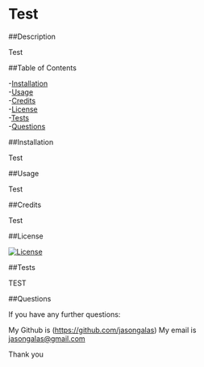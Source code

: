 # Test

  ##Description

  Test

  ##Table of Contents

  -[Installation](#Installation)<br/>
  -[Usage](#Usage)<br/>
  -[Credits](#Credits)<br/>
  -[License](#License)<br/>
  -[Tests](#Tests)<br/>
  -[Questions](#Questions)<br/>

  ##Installation

  Test

  ##Usage

  Test

  ##Credits

  Test

  ##License

  [![License](https://img.shields.io/badge/license-MPL%202.0-orange.svg)](https://choosealicense.com/licenses/mpl-2.0/)

  ##Tests

  TEST

  ##Questions

  If you have any further questions:

  My Github is (https://github.com/jasongalas)
  My email is jasongalas@gmail.com

  Thank you
